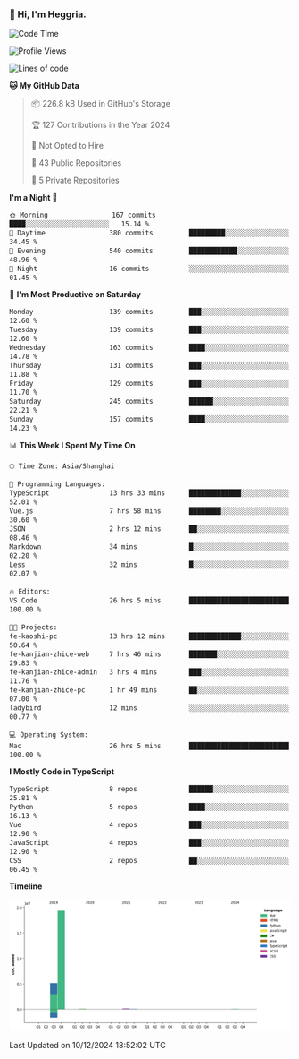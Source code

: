 ### 👋 Hi, I'm Heggria.

<!--START_SECTION:waka-->
![Code Time](http://img.shields.io/badge/Code%20Time-914%20hrs%2016%20mins-blue)

![Profile Views](http://img.shields.io/badge/Profile%20Views-0-blue)

![Lines of code](https://img.shields.io/badge/From%20Hello%20World%20I%27ve%20Written-24.8%20million%20lines%20of%20code-blue)

**🐱 My GitHub Data** 

> 📦 226.8 kB Used in GitHub's Storage 
 > 
> 🏆 127 Contributions in the Year 2024
 > 
> 🚫 Not Opted to Hire
 > 
> 📜 43 Public Repositories 
 > 
> 🔑 5 Private Repositories 
 > 
**I'm a Night 🦉** 

```text
🌞 Morning                167 commits         ████░░░░░░░░░░░░░░░░░░░░░   15.14 % 
🌆 Daytime                380 commits         █████████░░░░░░░░░░░░░░░░   34.45 % 
🌃 Evening                540 commits         ████████████░░░░░░░░░░░░░   48.96 % 
🌙 Night                  16 commits          ░░░░░░░░░░░░░░░░░░░░░░░░░   01.45 % 
```
📅 **I'm Most Productive on Saturday** 

```text
Monday                   139 commits         ███░░░░░░░░░░░░░░░░░░░░░░   12.60 % 
Tuesday                  139 commits         ███░░░░░░░░░░░░░░░░░░░░░░   12.60 % 
Wednesday                163 commits         ████░░░░░░░░░░░░░░░░░░░░░   14.78 % 
Thursday                 131 commits         ███░░░░░░░░░░░░░░░░░░░░░░   11.88 % 
Friday                   129 commits         ███░░░░░░░░░░░░░░░░░░░░░░   11.70 % 
Saturday                 245 commits         ██████░░░░░░░░░░░░░░░░░░░   22.21 % 
Sunday                   157 commits         ████░░░░░░░░░░░░░░░░░░░░░   14.23 % 
```


📊 **This Week I Spent My Time On** 

```text
🕑︎ Time Zone: Asia/Shanghai

💬 Programming Languages: 
TypeScript               13 hrs 33 mins      █████████████░░░░░░░░░░░░   52.01 % 
Vue.js                   7 hrs 58 mins       ████████░░░░░░░░░░░░░░░░░   30.60 % 
JSON                     2 hrs 12 mins       ██░░░░░░░░░░░░░░░░░░░░░░░   08.46 % 
Markdown                 34 mins             █░░░░░░░░░░░░░░░░░░░░░░░░   02.20 % 
Less                     32 mins             █░░░░░░░░░░░░░░░░░░░░░░░░   02.07 % 

🔥 Editors: 
VS Code                  26 hrs 5 mins       █████████████████████████   100.00 % 

🐱‍💻 Projects: 
fe-kaoshi-pc             13 hrs 12 mins      █████████████░░░░░░░░░░░░   50.64 % 
fe-kanjian-zhice-web     7 hrs 46 mins       ███████░░░░░░░░░░░░░░░░░░   29.83 % 
fe-kanjian-zhice-admin   3 hrs 4 mins        ███░░░░░░░░░░░░░░░░░░░░░░   11.76 % 
fe-kanjian-zhice-pc      1 hr 49 mins        ██░░░░░░░░░░░░░░░░░░░░░░░   07.00 % 
ladybird                 12 mins             ░░░░░░░░░░░░░░░░░░░░░░░░░   00.77 % 

💻 Operating System: 
Mac                      26 hrs 5 mins       █████████████████████████   100.00 % 
```

**I Mostly Code in TypeScript** 

```text
TypeScript               8 repos             ██████░░░░░░░░░░░░░░░░░░░   25.81 % 
Python                   5 repos             ████░░░░░░░░░░░░░░░░░░░░░   16.13 % 
Vue                      4 repos             ███░░░░░░░░░░░░░░░░░░░░░░   12.90 % 
JavaScript               4 repos             ███░░░░░░░░░░░░░░░░░░░░░░   12.90 % 
CSS                      2 repos             ██░░░░░░░░░░░░░░░░░░░░░░░   06.45 % 
```



**Timeline**

![Lines of Code chart](https://raw.githubusercontent.com/heggria/heggria/main/assets/bar_graph.png)


 Last Updated on 10/12/2024 18:52:02 UTC
<!--END_SECTION:waka-->
